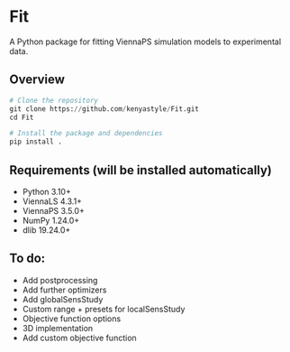 # Fit
A Python package for fitting ViennaPS simulation models to experimental data.

## Overview

```py
# Clone the repository
git clone https://github.com/kenyastyle/Fit.git
cd Fit

# Install the package and dependencies
pip install .
```

## Requirements (will be installed automatically)
- Python 3.10+
- ViennaLS 4.3.1+
- ViennaPS 3.5.0+
- NumPy 1.24.0+
- dlib 19.24.0+

## To do:
- Add postprocessing 
- Add further optimizers
- Add globalSensStudy
- Custom range + presets for localSensStudy
- Objective function options
- 3D implementation
- Add custom objective function
